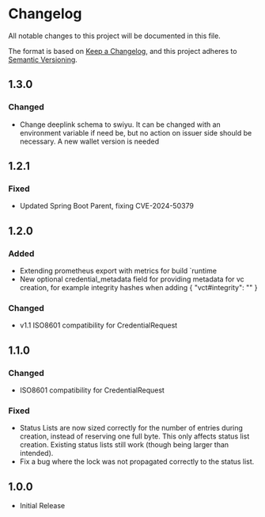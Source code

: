 # Changelog

All notable changes to this project will be documented in this file.

The format is based on [Keep a Changelog](https://keepachangelog.com/en/1.1.0/),
and this project adheres to [Semantic Versioning](https://semver.org/spec/v2.0.0.html).

## 1.3.0
### Changed

- Change deeplink schema to swiyu. It can be changed with an environment variable if need be, but no action on issuer side should be necessary. A new wallet version is needed

## 1.2.1
### Fixed

- Updated Spring Boot Parent, fixing CVE-2024-50379

## 1.2.0
### Added
- Extending prometheus export with metrics for build `runtime
- New optional credential_metadata field for providing metadata for vc creation, for example integrity hashes when adding { "vct#integrity": "<subresource integrity hash>" }

### Changed
- v1.1 ISO8601 compatibility for CredentialRequest
## 1.1.0
### Changed
- ISO8601 compatibility for CredentialRequest

### Fixed
- Status Lists are now sized correctly for the number of entries during creation, instead of reserving one full byte. This only affects status list creation. Existing status lists still work (though being larger than intended). 
- Fix a bug where the lock was not propagated correctly to the status list.

## 1.0.0

- Initial Release